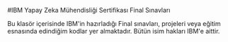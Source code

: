 #IBM Yapay Zeka Mühendisliği Sertifikası Final Sınavları

Bu klasör içerisinde IBM'in hazırladığı Final sınavları, projeleri veya eğitim esnasında edindiğim kodlar yer almaktadır. Bütün isim hakları IBM'e aittir.
